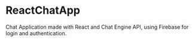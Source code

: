 # ReactChatApp
Chat Application made with React and Chat Engine API, using Firebase for login and authentication.
